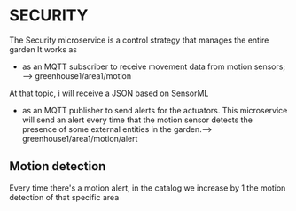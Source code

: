 # SECURITY

The Security microservice is a control strategy that manages the entire garden
It works as
- as an MQTT subscriber to receive movement data from motion sensors; --> greenhouse1/area1/motion

At that topic, i will receive a JSON based on SensorML

- as an MQTT publisher to send alerts for the actuators.
This microservice will send an alert every time that the motion sensor detects the presence of some external entities in the garden.--> greenhouse1/area1/motion/alert



## Motion detection

Every time there's a motion alert, in the catalog we increase by 1 the motion detection of that specific area

